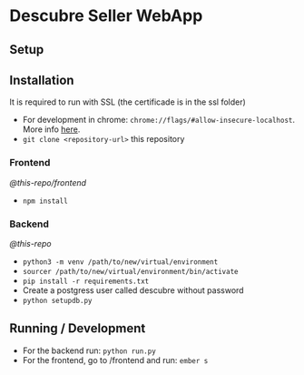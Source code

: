 # Descubre Seller WebApp

## Setup

## Installation

It is required to run with SSL (the certificade is in the ssl folder)
* For development in chrome: `chrome://flags/#allow-insecure-localhost`. More info [here](https://stackoverflow.com/a/15076602).
* `git clone <repository-url>` this repository

### Frontend
_@this-repo/frontend_
* `npm install`

### Backend
_@this-repo_
* `python3 -m venv /path/to/new/virtual/environment`
* `sourcer /path/to/new/virtual/environment/bin/activate`
* `pip install -r requirements.txt`
* Create a postgress user called descubre without password
* `python setupdb.py`

## Running / Development

* For the backend run: `python run.py`
* For the frontend, go to /frontend and run: `ember s`
